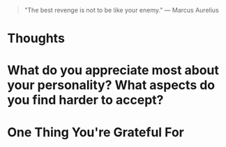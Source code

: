 
> \"The best revenge is not to be like your enemy.\" — Marcus Aurelius

# Thoughts

# What do you appreciate most about your personality? What aspects do you find harder to accept?

# One Thing You're Grateful For

